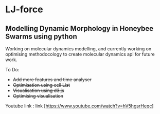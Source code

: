# LJ-force

<h2> Modelling Dynamic Morphology in Honeybee Swarms using python </h2>

<p> Working on molecular dynamics modelling, and currently working on optimising methodocology to create molecular dynamics api for future work. </p>


To Do:
- ~~Add more features and time analyser~~
- ~~Optimisation using cell List~~
- ~~Visualisation using d3.js~~
- ~~Optimising visualisation~~


Youtube link : link [https://www.youtube.com/watch?v=hV5hgsrHeqc]


